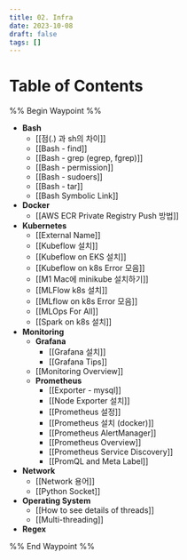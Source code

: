 ```yaml
---
title: 02. Infra
date: 2023-10-08
draft: false
tags: []
---
```

# Table of Contents
%% Begin Waypoint %%
- **Bash**
	- [[점(.) 과 sh의 차이]]
	- [[Bash - find]]
	- [[Bash - grep (egrep, fgrep)]]
	- [[Bash - permission]]
	- [[Bash - sudoers]]
	- [[Bash - tar]]
	- [[Bash Symbolic Link]]
- **Docker**
	- [[AWS ECR Private Registry Push 방법]]
- **Kubernetes**
	- [[External Name]]
	- [[Kubeflow 설치]]
	- [[Kubeflow on EKS 설치]]
	- [[Kubeflow on k8s Error 모음]]
	- [[M1 Mac에 minikube 설치하기]]
	- [[MLFlow k8s 설치]]
	- [[MLflow on k8s Error 모음]]
	- [[MLOps For All]]
	- [[Spark on k8s 설치]]
- **Monitoring**
	- **Grafana**
		- [[Grafana 설치]]
		- [[Grafana Tips]]
	- [[Monitoring Overview]]
	- **Prometheus**
		- [[Exporter - mysql]]
		- [[Node Exporter 설치]]
		- [[Prometheus 설정]]
		- [[Prometheus 설치 (docker)]]
		- [[Prometheus AlertManager]]
		- [[Prometheus Overview]]
		- [[Prometheus Service Discovery]]
		- [[PromQL and Meta Label]]
- **Network**
	- [[Network 용어]]
	- [[Python Socket]]
- **Operating System**
	- [[How to see details of threads]]
	- [[Multi-threading]]
- **Regex**

%% End Waypoint %%